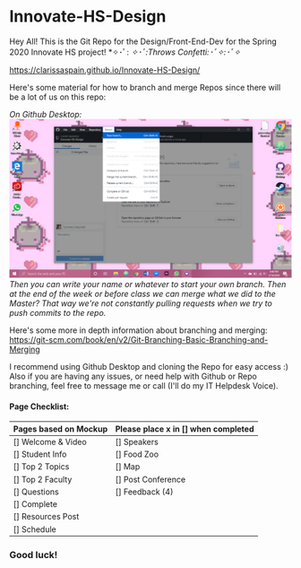 # Innovate-HS-Design

Hey All! This is the Git Repo for the Design/Front-End-Dev for the Spring 2020 Innovate HS project! *✧･ﾟ: *✧･ﾟ:Throws Confetti:･ﾟ✧:･ﾟ✧*

https://clarissaspain.github.io/Innovate-HS-Design/

Here's some material for how to branch and merge Repos since there will be a lot of us on this repo:

*On Github Desktop:*
![](img/branch_ex.png)
*Then you can write your name or whatever to start your own branch. Then at the end of the week or before class we can merge what we did to the Master? That way we're not constantly pulling requests when we try to push commits to the repo.*

Here's some more in depth information about branching and merging:
https://git-scm.com/book/en/v2/Git-Branching-Basic-Branching-and-Merging

I recommend using Github Desktop and cloning the Repo for easy access :)
Also if you are having any issues, or need help with Github or Repo branching, feel free to message me or call (I'll do my IT Helpdesk Voice).

#### Page Checklist:
| Pages based on Mockup | Please place x in [] when completed |
| --------------------- | ----------------------------------- |
| [] Welcome & Video    | [] Speakers                         |
| [] Student Info       | [] Food Zoo                         |
| [] Top 2 Topics       | [] Map                              |
| [] Top 2 Faculty      | [] Post Conference                  |
| [] Questions          | [] Feedback (4)                     |
| [] Complete           |                                     |
| [] Resources Post     |                                     |
| [] Schedule           |                                     |




### Good luck!
